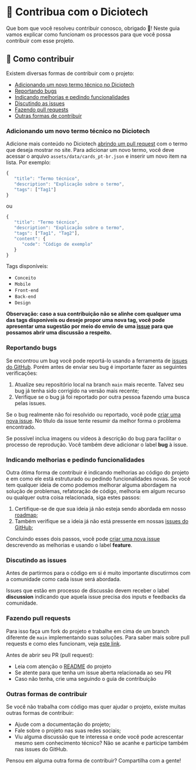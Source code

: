 # 📖 Contribua com o Diciotech

Que bom que você resolveu contribuir conosco, obrigado 💙! Neste guia vamos explicar como funcionam os processos para que você possa contribuir com esse projeto.

## 🤔 Como contribuir

Existem diversas formas de contribuir com o projeto:

- [Adicionando um novo termo técnico no Diciotech](#adicionando-um-novo-termo-técnico-no-diciotech)
- [Reportando bugs](#reportando-bugs)
- [Indicando melhorias e pedindo funcionalidades](#indicando-melhorias-e-pedindo-funcionalidades)
- [Discutindo as issues](#discutindo-as-issues)
- [Fazendo pull requests](#fazendo-pull-requests)
- [Outras formas de contribuir](#outras-formas-de-contribuir)

### Adicionando um novo termo técnico no Diciotech

Adicione mais conteúdo no Diciotech [abrindo um pull request](#fazendo-pull-requests) com o termo que deseja mostrar no site. Para adicionar um novo termo, você deve acessar o arquivo `assets/data/cards_pt-br.json` e inserir um novo item na lista. Por exemplo:

```javascript
{
   "title": "Termo técnico",
   "description": "Explicação sobre o termo",
   "tags": ["Tag1"]
}
```

ou

```javascript
{
   "title": "Termo técnico",
   "description": "Explicação sobre o termo",
   "tags": ["Tag1", "Tag2"],
   "content": {
      "code": "Código de exemplo"
   }
}
```

Tags disponíveis:

- `Conceito`
- `Mobile`
- `Front-end`
- `Back-end`
- `Design`

**Observação: caso a sua contribuição não se alinhe com qualquer uma das tags disponíveis ou deseje propor uma nova tag, você pode apresentar uma sugestão por meio do envio de uma [issue](https://github.com/levxyca/diciotech/issues) para que possamos abrir uma discussão a respeito.**

### Reportando bugs

Se encontrou um bug você pode reportá-lo usando a ferramenta de
[issues do GitHub](https://github.com/levxyca/diciotech/issues). Porém antes
de enviar seu bug é importante fazer as seguintes verificações:

1. Atualize seu repositório local na branch `main` mais recente. Talvez seu
   bug já tenha sido corrigido na versão mais recente;
2. Verifique se o bug já foi reportado por outra pessoa fazendo uma busca pelas
   issues.

Se o bug realmente não foi resolvido ou reportado, você pode
[criar uma nova issue](https://github.com/levxyca/diciotech/issues/new). No
título da issue tente resumir da melhor forma o problema encontrado.

Se possível inclua imagens ou vídeos à descrição do bug para facilitar o
processo de reprodução. Você também deve adicionar o
label **bug** à issue.

### Indicando melhorias e pedindo funcionalidades

Outra ótima forma de contribuir é indicando melhorias ao código do projeto e em
como ele está estruturado ou pedindo funcionalidades novas. Se você tem qualquer ideia de como podemos melhorar
alguma abordagem na solução de problemas, refatoração de código, melhoria em
algum recurso ou qualquer outra coisa relacionada, siga estes passos:

1. Certifique-se de que sua ideia já não esteja sendo abordada em nosso
   [roadmap](./ROADMAP.md);
2. Também verifique se a ideia já não está pressente em nossas
   [issues do GitHub](https://github.com/levxyca/diciotech/issues);

Concluindo esses dois passos, você pode
[criar uma nova issue](https://github.com/levxyca/diciotech/issues/new)
descrevendo as melhorias e usando o label **feature**.

### Discutindo as issues

Antes de partirmos para o código em si é muito importante discutirmos com a
comunidade como cada issue será abordada.

Issues que estão em processo de discussão devem receber o label **discussion**
indicando que aquela issue precisa dos inputs e feedbacks da
comunidade.

### Fazendo pull requests

Para isso faça um fork do projeto e trabalhe em cima de
um branch diferente de `main` implementando suas soluções. Para saber mais sobre
pull requests e como eles funcionam, veja
[este link](https://help.github.com/articles/about-pull-requests/).

Antes de abrir seu PR (pull request):

- Leia com atenção o [README](./README.md) do projeto
- Se atente para que tenha um issue aberta relacionada ao seu PR
- Caso não tenha, crie uma seguindo o guia de contribuição

### Outras formas de contribuir

Se você não trabalha com código mas quer ajudar o projeto, existe muitas outras
formas de contribuir:

- Ajude com a documentação do projeto;
- Fale sobre o projeto nas suas redes sociais;
- Viu alguma discussão que te interessa e onde você pode acrescentar mesmo sem
  conhecimento técnico? Não se acanhe e participe também nas issues do GitHub.

Pensou em alguma outra forma de contribuir? Compartilha com a gente!
